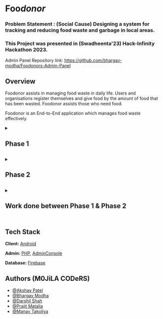 # Foo<i>donor</i>
<b><h3> Problem Statement : (Social Cause) Designing a system for tracking and reducing food waste and garbage in local areas.</h3></b>
### This Project was presented in (Swadheenta'23) Hack-Infinity Hackathon 2023.

Admin Panel Repository link: https://github.com/bhargav-modha/Foodonors-Admin-Panel

## Overview
Foodonor assists in managing food waste in daily life. Users and organisations register themselves and give food by the amount of food that has been wasted. Foodonor assists those who need food.

Foodonor is an End-to-End application which manages food waste effectively.

<details>
  <summary><h2>Phase 1<h2></summary>
  
  ## Work Progress

- Login & Sign Up Modules in Android
- Donor Page in Android where users can upload images and submit the request for food donation
- Admin module to verify NGOs and to access NGO's location from firebase which is stored by android app.

## Phase 1 TODO List

- [ ]  Landing Page
- [ ]  Mobile Application
    - [ ]  Splash Screen
    - [x]  Login
    - [x]  Dashboard
    - [x]  Food Donation
    - [ ]  Educate/Learn
    - [ ]  Food Tracking
    - [ ]  Waste Management
- [ ]  Admin Site
    - [ ]  NGO Request Verification

## Screenshots

- Donor Side Android App

<img src="https://user-images.githubusercontent.com/56217073/216752608-8e816e29-653e-471c-8918-f5135177d0c0.png" width="30%"></img>
<img src="https://user-images.githubusercontent.com/56217073/216752591-4465be1c-ca6b-47cb-b391-3aa0b4672f5c.png" width="30%"></img> 
<img src="https://user-images.githubusercontent.com/56217073/216752507-9ca69867-3eba-437c-a210-9bccaa480459.png" width="30%"></img> 

- Admin Panel for Request and NGO Tracking

<img src="https://user-images.githubusercontent.com/56217073/216752201-b7c016df-9d40-4d83-b75a-3712ae3faec7.png" width="70%"></img> 
<img src="https://user-images.githubusercontent.com/56217073/216752206-f6ea71d7-d6e1-4865-af3c-4a6ed7886b61.png" width="70%"></img> 
<img src="https://user-images.githubusercontent.com/56217073/216752210-9812fa60-18ba-48fb-8124-e42e8e70563b.png" width="70%"></img>

</details>

<details>
  <summary><h2>Phase 2<h2></summary>

## Phase 2 TODO List

- [ ]  Landing Page
    - [x]  UI design
    - [x]  Added feature of adding places and tracking places such as NGOs, Slums, Constuction sites etc.
- [ ]  Mobile Application
    - [ ]  Onboarding Screen
    - [ ]  Splash Screen
    - [x]  Login/Signup
    - [x]  Dashboard
    - [x]  Food Donation
    - [x]  Added Maps Activity
    - [x]  Integration with Google Maps API
    - [x]  Added Home Activity (Dashboard for Food Donor)
    - [x]  Added Sessions for Seamless Login and Signup
    - [x]  Added OTP verification for checking user authenticity
    - [x]  Integration with Firebase database
    - [x]  Completed Donate Food Activity
    - [ ]  Educate/Learn
    - [ ]  Food Tracking
    - [ ]  Waste Management
- [ ]  Admin Site
    - [x]  Connection with database
    - [x]  NGO Request Verification through Email 
    - [x]  Admin Panel UI Design 
    - [x]  Admin Panel Implementation upto 70-80%
    - [x]  Responsive Web design
    - [ ]  Mapping of places and food givers

## Screenshots

- Donor Side Android App

<img src="https://user-images.githubusercontent.com/56217073/216780532-368c9616-5b1b-422b-97c1-a90cd9fd7167.png" width="30%"></img>
<img src="https://user-images.githubusercontent.com/56217073/216780534-5dfd34c3-f8d7-4980-b685-68fa633d6f5b.png" width="30%"></img>
<img src="https://user-images.githubusercontent.com/56217073/216780539-68da2b43-fc03-480c-b832-19a860c0653b.png" width="30%"></img>
<img src="https://user-images.githubusercontent.com/56217073/216780549-750f80e3-e4a2-4256-ab2a-eeacfbe40957.png" width="30%"></img>
<img src="https://user-images.githubusercontent.com/56217073/216780561-077819a1-0b37-4d83-87fc-571728ec287b.png" width="30%"></img>
<img src="https://user-images.githubusercontent.com/56217073/216780569-ed1a6dd5-6e73-448c-bb1d-c9dbbb0731b8.png" width="30%"></img>


- Admin Panel for Request and NGO Tracking

<img src="https://user-images.githubusercontent.com/56217073/216778219-9605adb9-555e-4c04-a45e-b835e5ec699e.png" width="70%"></img>
<img src="https://user-images.githubusercontent.com/56217073/216778225-02670531-fb79-49da-83b5-258b2d24d12a.png" width="70%"></img>
<img src="https://user-images.githubusercontent.com/56217073/216778206-ea111b02-f241-4216-a4c6-f1cd78725fb7.png" width="70%"></img>
<img src="https://user-images.githubusercontent.com/56217073/216778213-a8fecab5-6bb4-49ca-b0c6-803c2ce8c410.png" width="70%"></img>


</details>

<details>
  <summary><h2>Work done between Phase 1 & Phase 2<h2></summary>
  
  - UI Design of Landing Page has been created that allows the NGO's and other social organizations to be a part for leading food donation service community.
  - Integration of google maps API in landing page to get precise location of the organization requesting in admin panel
  - Maps Activity of android app features location of the donor of food which helps admin panel track the nearest ngo organization to find the food resulting in an efficient way to make leftover foods usefull
  - Android apps login(new: use of sessions) was made better with login and signup using firebase
  - OTP verification of the user for checking users autheticity was implemented in android app
  - Full implementation food donation activity of android was done
  - Connection of Admin Panel with firebase
  - Responsive design of Admin Panel was done
  - NGO and other organization request verification through Email was implemented in admin panel
  
</details>


## Tech Stack

**Client:** [Android](https://developer.android.com/docs)

**Admin:** [PHP](https://www.php.net/docs.php), [AdminConsole](https://adminlte.io)

**Database:** [Firebase](https://firebase.google.com/docs)


## Authors (M0JiLA CODeRS)

- [@Akshay Patel](https://www.github.com/akshaypatel67)
- [@Bhargav Modha](https://www.github.com/bhargav-modha)
- [@Darshil Shah](https://www.github.com/shah-codex)
- [@Prajit Matalia](https://www.github.com/prajit02)
- [@Manav Takoliya](https://www.github.com/ManavTakoliya)
